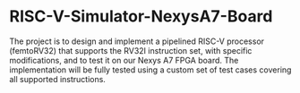 # RISC-V-Simulator-NexysA7-Board

The project is to design and implement a pipelined RISC-V processor (femtoRV32) that supports the RV32I instruction set, with specific modifications, and to test it on our Nexys A7 FPGA board. The implementation will be fully tested using a custom set of test cases covering all supported instructions.
